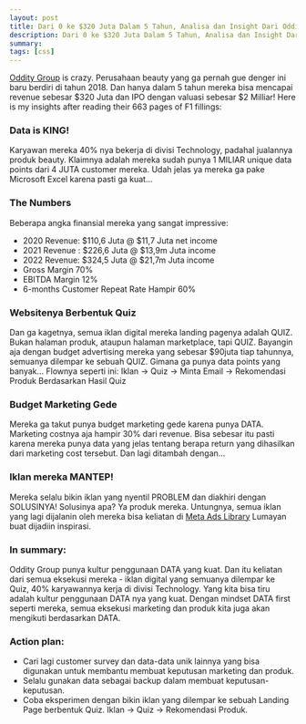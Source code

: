 ```yaml
---
layout: post
title: Dari 0 ke $320 Juta Dalam 5 Tahun, Analisa dan Insight Dari Oddity Group (IL MAKIAGE)
description: Dari 0 ke $320 Juta Dalam 5 Tahun, Analisa dan Insight Dari Oddity Group (IL MAKIAGE)
summary:
tags: [css]
---
```

[Oddity Group](https://oddity.com/) is crazy. Perusahaan beauty yang ga pernah gue denger ini baru berdiri di tahun 2018. Dan hanya dalam 5 tahun mereka bisa mencapai revenue sebesar $320 Juta dan IPO dengan valuasi sebesar $2 Milliar! Here is my insights after reading their 663 pages of F1 fillings:

### Data is KING! 
Karyawan mereka 40% nya bekerja di divisi Technology, padahal jualannya produk beauty. Klaimnya adalah mereka sudah punya 1 MILIAR unique data points dari 4 JUTA customer mereka. Udah jelas ya mereka ga pake Microsoft Excel karena pasti ga kuat...

### The Numbers 
Beberapa angka finansial mereka yang sangat impressive:
- 2020 Revenue: $110,6 Juta @ $11,7 Juta net income
- 2021 Revenue : $226,6 Juta @ $13,9m Juta income
- 2022 Revenue: $324,5 Juta @ $21,7m Juta income
- Gross Margin 70%
- EBITDA Margin 12%
- 6-months Customer Repeat Rate Hampir 60%

### Websitenya Berbentuk Quiz
Dan ga kagetnya, semua iklan digital mereka landing pagenya adalah QUIZ. Bukan halaman produk, ataupun halaman marketplace, tapi QUIZ. Bayangin aja dengan budget advertising mereka yang sebesar $90juta tiap tahunnya, semuanya dilempar ke sebuah QUIZ. Gimana ga punya data points yang banyak... Flownya seperti ini: Iklan → Quiz → Minta Email → Rekomendasi Produk Berdasarkan Hasil Quiz

### Budget Marketing Gede
Mereka ga takut punya budget marketing gede karena punya DATA. Marketing costnya aja hampir 30% dari revenue. Bisa sebesar itu pasti karena mereka punya data yang jelas tentang berapa return yang dihasilkan dari marketing cost tersebut. Dan lagi ditambah dengan...

### Iklan mereka MANTEP! 
Mereka selalu bikin iklan yang nyentil PROBLEM dan diakhiri dengan SOLUSINYA! Solusinya apa? Ya produk mereka. Untungnya, semua iklan yang lagi dijalanin oleh mereka bisa keliatan di [Meta Ads Library](https://www.facebook.com/ads/library/?active_status=all&ad_type=all&country=ALL&view_all_page_id=1270817949729510&sort_data[direction]=desc&sort_data[mode]=relevancy_monthly_grouped&search_type=page&media_type=all) Lumayan buat dijadiin inspirasi.


### In summary: 
Oddity Group punya kultur penggunaan DATA yang kuat. Dan itu keliatan dari semua eksekusi mereka - iklan digital yang semuanya dilempar ke Quiz, 40% karyawannya kerja di divisi Technology. Yang kita bisa tiru adalah kultur penggunaan DATA nya yang kuat. Dengan mindset DATA first seperti mereka, semua eksekusi marketing dan produk kita juga akan mengikuti berdasarkan DATA.

### Action plan:
   - Cari lagi customer survey dan data-data unik lainnya yang bisa digunakan untuk membantu membuat keputusan marketing dan produk.
   - Selalu gunakan data sebagai backup dalam membuat keputusan-keputusan.
   - Coba eksperimen dengan bikin iklan yang dilempar ke sebuah Landing Page berbentuk Quiz. Iklan → Quiz → Rekomendasi Produk.
